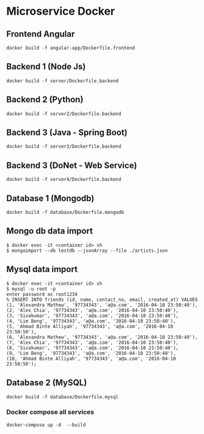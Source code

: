 # Microservice Docker 

## Frontend Angular
```
docker build -f angular-app/Dockerfile.frontend
```

## Backend 1 (Node Js)
```
docker build -f server/Dockerfile.backend
```

## Backend 2 (Python)
```
docker build -f server2/Dockerfile.backend
```

## Backend 3 (Java - Spring Boot)
```
docker build -f server3/Dockerfile.backend
```

## Backend 3 (DoNet - Web Service)
```
docker build -f server4/Dockerfile.backend
```


## Database 1 (Mongodb)
```
docker build -f database/Dockerfile.mongodb
```
## Mongo db data import 
```
$ docker exec -it <container id> sh
$ mongoimport --db testdb --jsonArray --file ./artists.json
```

## Mysql data import
```
$ docker exec -it <container id> sh
$ mysql -u root -p 
enter password as root1234
% INSERT INTO friends (id, name, contact_no, email, created_at) VALUES
(1, 'Alexandra Mathew', '97734343', 'a@a.com', '2016-04-10 23:50:40'),
(2, 'Alex Chia', '97734343', 'a@a.com', '2016-04-10 23:50:40'),
(3, 'Sivakumar', '97734343', 'a@a.com', '2016-04-10 23:50:40'),
(4, 'Lim Beng', '97734343', 'a@a.com', '2016-04-10 23:50:40'),
(5, 'Ahmad Binte Alliyah', '97734343', 'a@a.com', '2016-04-10 23:50:50'),
(6, 'Alexandra Mathew', '97734343', 'a@a.com', '2016-04-10 23:50:40'),
(7, 'Alex Chia', '97734343', 'a@a.com', '2016-04-10 23:50:40'),
(8, 'Sivakumar', '97734343', 'a@a.com', '2016-04-10 23:50:40'),
(9, 'Lim Beng', '97734343', 'a@a.com', '2016-04-10 23:50:40'),
(10, 'Ahmad Binte Alliyah', '97734343', 'a@a.com', '2016-04-10 23:50:50');

```
## Database 2 (MySQL)
```
docker build -f database/Dockerfile.mysql
```

### Docker compose all services
```
docker-compose up -d  --build
```
